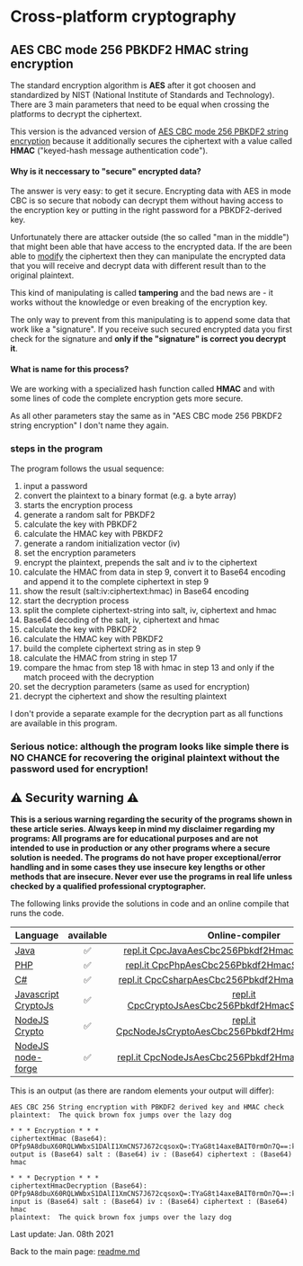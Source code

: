 # Cross-platform cryptography

## AES CBC mode 256 PBKDF2 HMAC string encryption

The standard encryption algorithm is **AES** after it got choosen and standardized by NIST (National Institute of Standards and Technology). There are 3 main parameters that need to be equal when crossing the platforms to decrypt the ciphertext. 

This version is the advanced version of [AES CBC mode 256 PBKDF2 string encryption](aes_cbc_256_pbkdf2_string_encryption.md) because it additionally secures the ciphertext with a value called **HMAC** ("keyed-hash message authentication code"). 

#### Why is it neccessary to "secure" encrypted data?  

The answer is very easy: to get it secure. Encrypting data with AES in mode CBC is so secure that nobody can decrypt them without having access to the encryption key or putting in the right password for a PBKDF2-derived key.

Unfortunately there are attacker outside (the so called "man in the middle") that might been able that have access to the encrypted data. If the are been able to <u>modify</u> the ciphertext then they can manipulate the encrypted data that you will receive and decrypt data with different result than to the original plaintext.

This kind of manipulating is called **tampering** and the bad news are - it works without the knowledge or even breaking of the encryption key.

The only way to prevent from this manipulating is to append some data that work like a "signature". If you receive such secured encrypted data you first check for the signature and **only if the "signature" is correct you decrypt it**.

#### What is name for this process?

We are working with a specialized hash function called **HMAC** and with some lines of code the complete encryption gets more secure.

As all other parameters stay the same as in "AES CBC mode 256 PBKDF2 string encryption" I don't name they again.

### steps in the program

The program follows the usual sequence:
1. input a password
2. convert the plaintext to a binary format (e.g. a byte array)
3. starts the encryption process
4. generate a random salt for PBKDF2
5. calculate the key with PBKDF2
6. calculate the HMAC key with PBKDF2
7. generate a random initialization vector (iv)
8. set the encryption parameters
9. encrypt the plaintext, prepends the salt and iv to the ciphertext
10. calculate the HMAC from data in step 9, convert it to Base64 encoding and append it to the complete ciphertext in step 9
11. show the result (salt:iv:ciphertext:hmac) in Base64 encoding
12. start the decryption process
13. split the complete ciphertext-string into salt, iv, ciphertext and hmac
14. Base64 decoding of the salt, iv, ciphertext and hmac
15. calculate the key with PBKDF2
16. calculate the HMAC key with PBKDF2
17. build the complete ciphertext string as in step 9
18. calculate the HMAC from string in step 17
19. compare the hmac from step 18 with hmac in step 13 and only if the match proceed with the decryption
20. set the decryption parameters (same as used for encryption)
21. decrypt the ciphertext and show the resulting plaintext

I don't provide a separate example for the decryption part as all functions are available in this program.

### **Serious notice: although the program looks like simple there is NO CHANCE for recovering the original plaintext without the password used for encryption!**

## :warning: Security warning :warning:

**This is a serious warning regarding the security of the programs shown in these article series.  Always keep in mind my disclaimer regarding my programs: All programs are for educational purposes and are not intended to use in production or any other programs where a  secure solution is needed. The programs do not have proper exceptional/error handling and in some cases they use insecure key lengths or other methods that are insecure. Never ever use the programs in real life unless checked by a qualified professional cryptographer.**

The following links provide the solutions in code and an online compile that runs the code.

| Language | available | Online-compiler
| ------ | :---: | :----: |
| [Java](../AesCbc256Pbkdf2HmacStringEncryption/AesCbc256Pbkdf2HmacStringEncryption.java) | :white_check_mark: | [repl.it CpcJavaAesCbc256Pbkdf2HmacStringEncryption](https://repl.it/@javacrypto/CpcJavaAesCbc256Pbkdf2HmacStringEncryption#Main.java/)
| [PHP](../AesCbc256Pbkdf2HmacStringEncryption/AesCbc256Pbkdf2HmacStringEncryption.php) | :white_check_mark: | [repl.it CpcPhpAesCbc256Pbkdf2HmacStringEncryption](https://repl.it/@javacrypto/CpcPhpAesCbc256Pbkdf2HmacStringEncryption/)
| [C#](../AesCbc256Pbkdf2HmacStringEncryption/AesCbc256Pbkdf2HmacStringEncryption.cs) | :white_check_mark: | [repl.it CpcCsharpAesCbc256Pbkdf2HmacStringEncryption](https://repl.it/@javacrypto/CpcCsharpAesCbc256Pbkdf2HmacStringEncryption#main.cs/)
| [Javascript CryptoJs](../AesCbc256Pbkdf2HmacStringEncryption/AesCbc256Pbkdf2HmacStringEncryptionCryptoJs.js) | :white_check_mark: | [repl.it CpcCryptoJsAesCbc256Pbkdf2HmacStringEncryption](https://repl.it/@javacrypto/CpcCryptoJsAesCbc256Pbkdf2HmacStringEncryption#index.js/)
| [NodeJS Crypto](../AesCbc256Pbkdf2HmacStringEncryption/AesCbc256Pbkdf2HmacStringEncryptionNodeJsCrypto.js) | :white_check_mark: | [repl.it CpcNodeJsCryptoAesCbc256Pbkdf2HmacStringEncryption](https://repl.it/@javacrypto/CpcNodeJsCryptoAesCbc256Pbkdf2HmacStringEncryption#index.js/)
| [NodeJS node-forge](../AesCbc256Pbkdf2HmacStringEncryption/AesCbc256Pbkdf2HmacStringEncryptionNodeJs.js) | :white_check_mark: | [repl.it CpcNodeJsAesCbc256Pbkdf2HmacStringEncryption](https://repl.it/@javacrypto/CpcNodeJsAesCbc256Pbkdf2HmacStringEncryption#index.js/)

This is an output (as there are random elements your output will differ):

```plaintext
AES CBC 256 String encryption with PBKDF2 derived key and HMAC check
plaintext:  The quick brown fox jumps over the lazy dog

* * * Encryption * * *
ciphertextHmac (Base64): OPfp9A8dbuX60RQLWWbxS1DAlI1XmCNS7J672cqsoxQ=:TYaG8t14axeBAIT0rmOn7Q==:koRDiCLrdjQ3Bz20N0GZzYQVd0xcNLAP8p0Sc9UGp39NQWtJA35p0aEPWpRaaoBC:MskS4RpRkHa8PvcM1zGeN5BDFOmAvzTZFQ9QJxaWE70=
output is (Base64) salt : (Base64) iv : (Base64) ciphertext : (Base64) hmac

* * * Decryption * * *
ciphertextHmacDecryption (Base64): OPfp9A8dbuX60RQLWWbxS1DAlI1XmCNS7J672cqsoxQ=:TYaG8t14axeBAIT0rmOn7Q==:koRDiCLrdjQ3Bz20N0GZzYQVd0xcNLAP8p0Sc9UGp39NQWtJA35p0aEPWpRaaoBC:MskS4RpRkHa8PvcM1zGeN5BDFOmAvzTZFQ9QJxaWE70=
input is (Base64) salt : (Base64) iv : (Base64) ciphertext : (Base64) hmac
plaintext:  The quick brown fox jumps over the lazy dog

```

Last update: Jan. 08th 2021

Back to the main page: [readme.md](../readme.md)